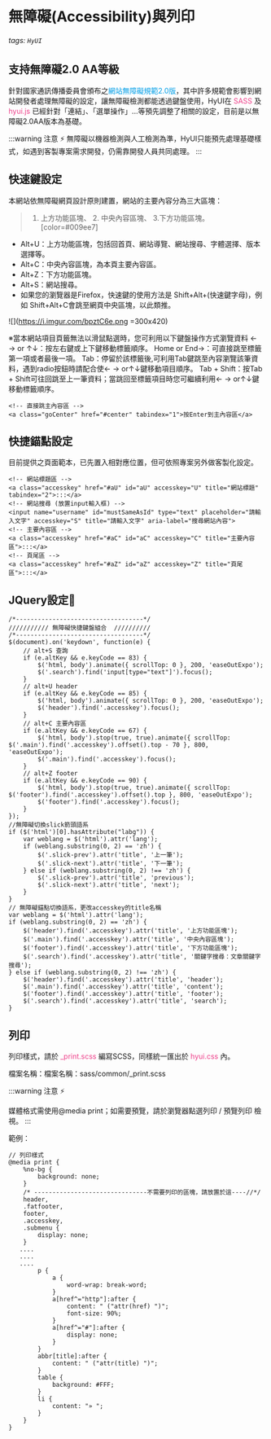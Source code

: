 # 無障礙(Accessibility)與列印
###### tags: `HyUI`

## 支持無障礙2.0 AA等級

針對國家通訊傳播委員會頒布之<font color="#009ee7">網站無障礙規範2.0版</font>，其中許多規範會影響到網站開發者處理無障礙的設定，讓無障礙檢測都能透過鍵盤使用，HyUI在 <font color="#EE428B">SASS</font> 及 <font color="#EE428B">hyui.js</font> 已經針對「連結」、「選單操作」...等預先調整了相關的設定，目前是以無障礙2.0AA版本為基礎。


:::warning
注意 :zap:
無障礙以機器檢測與人工檢測為準，HyUI只能預先處理基礎樣式，如遇到客製專案需求開發，仍需靠開發人員共同處理。
:::

## 快速鍵設定

本網站依無障礙網頁設計原則建置，網站的主要內容分為三大區塊：
>1. 上方功能區塊、 2. 中央內容區塊、 3.下方功能區塊。[color=#009ee7]

* Alt+U：上方功能區塊，包括回首頁、網站導覽、網站搜尋、字體選擇、版本選擇等。
* Alt+C：中央內容區塊，為本頁主要內容區。
* Alt+Z：下方功能區塊。
* Alt+S：網站搜尋。
* 如果您的瀏覽器是Firefox，快速鍵的使用方法是 Shift+Alt+(快速鍵字母)，例如 Shift+Alt+C會跳至網頁中央區塊，以此類推。



![](https://i.imgur.com/bpztC6e.png =300x420)


※當本網站項目頁籤無法以滑鼠點選時，您可利用以下鍵盤操作方式瀏覽資料
← → or ↑↓：按左右鍵或上下鍵移動標籤順序。
Home or End→：可直接跳至標籤第一項或者最後一項。
Tab：停留於該標籤後,可利用Tab鍵跳至內容瀏覽該筆資料，遇到radio按鈕時請配合使← → or↑↓鍵移動項目順序。
Tab + Shift：按Tab + Shift可往回跳至上一筆資料；當跳回至標籤項目時您可繼續利用← → or↑↓鍵移動標籤順序。

```htmlmixed=
<!-- 直接跳主內容區 -->
<a class="goCenter" href="#center" tabindex="1">按Enter到主內容區</a>
```
## 快捷錨點設定

目前提供之頁面範本，已先置入相對應位置，但可依照專案另外做客製化設定。
```htmlmixed=
<!-- 網站標題區 -->
<a class="accesskey" href="#aU" id="aU" accesskey="U" title="網站標題" tabindex="2">:::</a>
<!-- 網站搜尋 (放置input輸入框) -->
<input name="username" id="mustSameAsId" type="text" placeholder="請輸入文字" accesskey="S" title="請輸入文字" aria-label="搜尋網站內容">
<!-- 主要內容區 -->
<a class="accesskey" href="#aC" id="aC" accesskey="C" title="主要內容區">:::</a>
<!-- 頁尾區 -->
<a class="accesskey" href="#aZ" id="aZ" accesskey="Z" title="頁尾區">:::</a>
```


## JQuery設定:round_pushpin:

```javascript=
/*-----------------------------------*/
/////////// 無障礙快捷鍵盤組合  //////////
/*-----------------------------------*/
$(document).on('keydown', function(e) {
    // alt+S 查詢
    if (e.altKey && e.keyCode == 83) {
        $('html, body').animate({ scrollTop: 0 }, 200, 'easeOutExpo');
        $('.search').find('input[type="text"]').focus();
    }
    // alt+U header
    if (e.altKey && e.keyCode == 85) {
        $('html, body').animate({ scrollTop: 0 }, 200, 'easeOutExpo');
        $('header').find('.accesskey').focus();
    }
    // alt+C 主要內容區
    if (e.altKey && e.keyCode == 67) {
        $('html, body').stop(true, true).animate({ scrollTop: $('.main').find('.accesskey').offset().top - 70 }, 800, 'easeOutExpo');
        $('.main').find('.accesskey').focus();
    }
    // alt+Z footer
    if (e.altKey && e.keyCode == 90) {
        $('html, body').stop(true, true).animate({ scrollTop: $('footer').find('.accesskey').offset().top }, 800, 'easeOutExpo');
        $('footer').find('.accesskey').focus();
    }
});
//無障礙切換slick箭頭語系
if ($('html')[0].hasAttribute("labg")) {
    var weblang = $('html').attr('lang');
    if (weblang.substring(0, 2) == 'zh') {
        $('.slick-prev').attr('title', '上一筆');
        $('.slick-next').attr('title', '下一筆');
    } else if (weblang.substring(0, 2) !== 'zh') {
        $('.slick-prev').attr('title', 'previous');
        $('.slick-next').attr('title', 'next');
    }
}
// 無障礙錨點切換語系，更改accesskey的title名稱
var weblang = $('html').attr('lang');
if (weblang.substring(0, 2) == 'zh') {
    $('header').find('.accesskey').attr('title', '上方功能區塊');
    $('.main').find('.accesskey').attr('title', '中央內容區塊');
    $('footer').find('.accesskey').attr('title', '下方功能區塊');
    $('.search').find('.accesskey').attr('title', '關鍵字搜尋：文章關鍵字搜尋');
} else if (weblang.substring(0, 2) !== 'zh') {
    $('header').find('.accesskey').attr('title', 'header');
    $('.main').find('.accesskey').attr('title', 'content');
    $('footer').find('.accesskey').attr('title', 'footer');
    $('.search').find('.accesskey').attr('title', 'search');
}
```
## 列印

列印樣式，請於 <font color="#EE428B">_print.scss</font> 編寫SCSS，同樣統一匯出於 <font color="#EE428B">hyui.css</font> 內。

檔案名稱：檔案名稱：sass/common/_print.scss

:::warning
注意 :zap:

媒體格式需使用@media print；如需要預覽，請於瀏覽器點選列印 / 預覽列印 檢視。
:::

範例：

```sass=
// 列印樣式
@media print {
    %no-bg {
        background: none;
    }
    /* -------------------------------不需要列印的區塊，請放置於這----//*/
    header,
    .fatfooter,
    footer,
    .accesskey,
    .submenu {
        display: none;
    }
   ....
   ....
   ....
        p {
            a {
                word-wrap: break-word;
            }
            a[href^="http"]:after {
                content: " ("attr(href) ")";
                font-size: 90%;
            }
            a[href^="#"]:after {
                display: none;
            }
        }
        abbr[title]:after {
            content: " ("attr(title) ")";
        }
        table {
            background: #FFF;
        }
        li {
            content: "» ";
        }
    }
}
```
























<style>
.ui-infobar{
max-width:95%;
}
.markdown-body{
max-width:95%;
}
</style>
